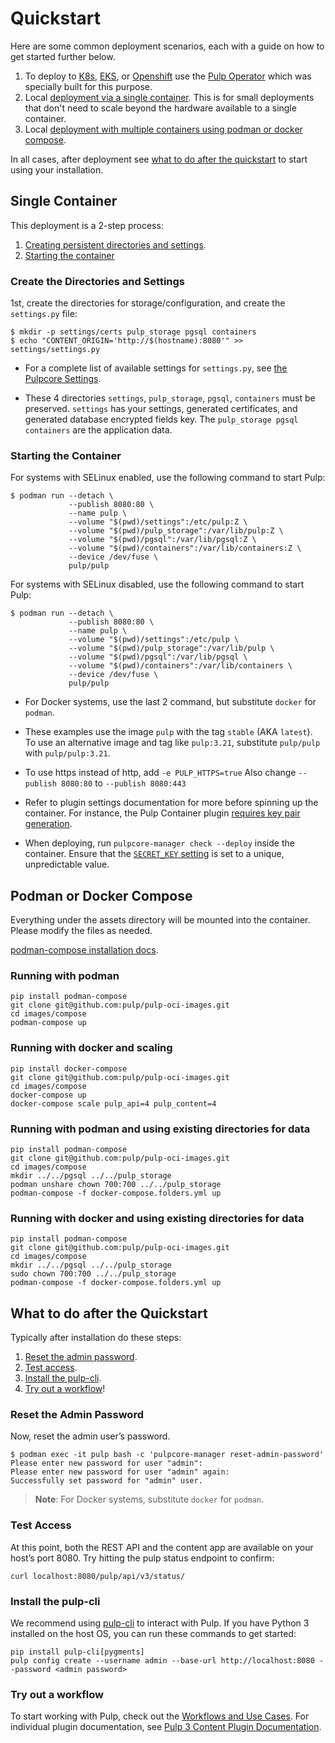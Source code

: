 # Quickstart

Here are some common deployment scenarios, each with a guide on how to get started further below.

1. To deploy to [K8s](https://kubernetes.io/),
   [EKS](https://docs.aws.amazon.com/eks/latest/userguide/what-is-eks.html), or
   [Openshift](https://www.redhat.com/en/technologies/cloud-computing/openshift) use the
   [Pulp Operator](https://docs.pulpproject.org/pulp_operator/quickstart/) which was specially built
   for this purpose.
2. Local [deployment via a single container](#single-container). This is for small deployments that
   don't need to scale beyond the hardware available to a single container.
3. Local [deployment with multiple containers using podman or docker compose](
   #podman-or-docker-compose).

In all cases, after deployment see
[what to do after the quickstart](#what-to-do-after-the-quickstart) to start using your installation.


## Single Container

This deployment is a 2-step process:
1. [Creating persistent directories and settings](#create-the-directories-and-settings).
2. [Starting the container](#starting-the-container)


### Create the Directories and Settings

1st, create the directories for storage/configuration, and create the `settings.py` file:

```
$ mkdir -p settings/certs pulp_storage pgsql containers
$ echo "CONTENT_ORIGIN='http://$(hostname):8080'" >> settings/settings.py
```

* For a complete list of available settings for `settings.py`, see [the Pulpcore Settings](https://docs.pulpproject.org/pulpcore/configuration/settings.html).

* These 4 directories `settings`, `pulp_storage`, `pgsql`, `containers` must be preserved. `settings`
  has your settings, generated certificates, and generated database encrypted fields key. The
  `pulp_storage pgsql containers` are the application data.


### Starting the Container

For systems with SELinux enabled, use the following command to start Pulp:

```
$ podman run --detach \
             --publish 8080:80 \
             --name pulp \
             --volume "$(pwd)/settings":/etc/pulp:Z \
             --volume "$(pwd)/pulp_storage":/var/lib/pulp:Z \
             --volume "$(pwd)/pgsql":/var/lib/pgsql:Z \
             --volume "$(pwd)/containers":/var/lib/containers:Z \
             --device /dev/fuse \
             pulp/pulp
```

For systems with SELinux disabled, use the following command to start Pulp:

```
$ podman run --detach \
             --publish 8080:80 \
             --name pulp \
             --volume "$(pwd)/settings":/etc/pulp \
             --volume "$(pwd)/pulp_storage":/var/lib/pulp \
             --volume "$(pwd)/pgsql":/var/lib/pgsql \
             --volume "$(pwd)/containers":/var/lib/containers \
             --device /dev/fuse \
             pulp/pulp
```

* For Docker systems, use the last 2 command, but substitute `docker` for `podman`.

* These examples use the image `pulp`  with the tag `stable` (AKA `latest`). To use an alternative image and tag like `pulp:3.21`, substitute `pulp/pulp` with `pulp/pulp:3.21`.

* To use https instead of http, add `-e PULP_HTTPS=true` Also change `--publish 8080:80` to `--publish 8080:443`

* Refer to plugin settings documentation for more before spinning up the container. For instance, the Pulp Container plugin [requires key pair generation](https://pulpproject.org/pulp_container/docs/admin/learn/authentication/).

* When deploying, run `pulpcore-manager check --deploy` inside the container. Ensure that the [`SECRET_KEY` setting](https://pulpproject.org/pulpcore/docs/admin/reference/settings/#secret_key) is set to a unique, unpredictable value.


## Podman or Docker Compose

Everything under the assets directory will be mounted into the container.
Please modify the files as needed.

[podman-compose installation docs](https://github.com/containers/podman-compose#installation).

### Running with podman

```shell
pip install podman-compose
git clone git@github.com:pulp/pulp-oci-images.git
cd images/compose
podman-compose up
```

### Running with docker and scaling

```shell
pip install docker-compose
git clone git@github.com:pulp/pulp-oci-images.git
cd images/compose
docker-compose up
docker-compose scale pulp_api=4 pulp_content=4
```

### Running with podman and using existing directories for data
```shell
pip install podman-compose
git clone git@github.com:pulp/pulp-oci-images.git
cd images/compose
mkdir ../../pgsql ../../pulp_storage
podman unshare chown 700:700 ../../pulp_storage
podman-compose -f docker-compose.folders.yml up
```

### Running with docker and using existing directories for data
```shell
pip install podman-compose
git clone git@github.com:pulp/pulp-oci-images.git
cd images/compose
mkdir ../../pgsql ../../pulp_storage
sudo chown 700:700 ../../pulp_storage
podman-compose -f docker-compose.folders.yml up
```



## What to do after the Quickstart

Typically after installation do these steps:

1. [Reset the admin password](#reset-the-admin-password).
2. [Test access](#test-access).
3. [Install the pulp-cli](#install-the-pulp-cli).
4. [Try out a workflow](#try-out-a-workflow)!


### Reset the Admin Password

Now, reset the admin user’s password.

```
$ podman exec -it pulp bash -c 'pulpcore-manager reset-admin-password'
Please enter new password for user "admin":
Please enter new password for user "admin" again:
Successfully set password for "admin" user.
```

> **Note**: For Docker systems, substitute `docker` for `podman`.


### Test Access

At this point, both the REST API and the content app are available on your host’s port 8080. Try hitting the pulp status endpoint to confirm:

```
curl localhost:8080/pulp/api/v3/status/
```


### Install the pulp-cli

We recommend using [pulp-cli](https://github.com/pulp/pulp-cli) to interact with Pulp. If you have Python 3 installed on the host OS, you can run these commands to get started:

```
pip install pulp-cli[pygments]
pulp config create --username admin --base-url http://localhost:8080 --password <admin password>
```


### Try out a workflow

To start working with Pulp, check out the [Workflows and Use Cases](https://docs.pulpproject.org/workflows/index.html). For individual plugin documentation, see [Pulp 3 Content Plugin Documentation](https://pulpproject.org/docs/#pulp-3-content-plugin-documentation).
